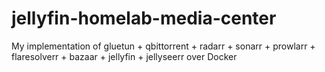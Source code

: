 # jellyfin-homelab-media-center
My implementation of gluetun + qbittorrent + radarr + sonarr + prowlarr + flaresolverr + bazaar + jellyfin + jellyseerr over Docker

